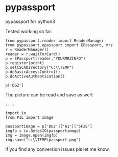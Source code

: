 # pypassport
pypassport for python3

Tested working so far:

```
from pypassport.reader import ReaderManager
from pypassport.epassport import EPassport, mrz
r = ReaderManager()
reader = r.waitForCard()
p = EPassport(reader,"YOURMRZINFO")
p.register(print)
p.setCSCADirectory("C:\\TEMP")
p.doBasicAccessControl()
p.doActiveAuthentication()

p['DG2']

```

The picture can be read and save as well:

```
....

import io
from PIL import Image

passportimage = p['DG2']['A1']['5F2E']
imgfp = io.BytesIO(passportimage)
img = Image.open(imgfp)
img.save("c:\\TEMP\passport.png")

```
If you find any conversion issues pls let me know.
